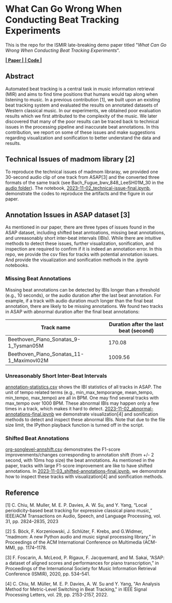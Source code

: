 # What Can Go Wrong When Conducting Beat Tracking Experiments

This is the repo for the ISMIR late-breaking demo paper titled
"*What Can Go Wrong When Conducting Beat Tracking Experiments*".

[ **| Paper |** ]([https://](https://ismir2023program.ismir.net/lbd_325.html))[ **| Code |** ]([https://github.com/SunnyCYC/plpdp4beat/](https://github.com/SunnyCYC/b-tracking-issues-lbd))

## Abstract
Automated beat tracking is a central task in music information retrieval (MIR) and aims to find time positions that humans would tap along when listening to music. In a previous contribution [1], we built upon an existing beat tracking system and evaluated the results on annotated datasets of Western classical music. In our experiments, we obtained poor evaluation results which we first attributed to the complexity of the music. We later discovered that many of the poor results can be traced back to technical issues in the processing pipeline and inaccurate beat annotations. In this contribution, we report on some of these issues and make suggestions regarding visualization and sonification to better understand the data and results.

## Technical Issues of madmom library [2]
To reproduce the technical issues of madmom libraray, we provided one 30-second audio clip of one track from ASAP[3] and the converted three formats of the same track (see Bach_Fugue_bwv_848_LeeSH01M_30 in the [audio folder](https://github.com/SunnyCYC/b-tracking-issues-lbd/tree/main/audio)). The notebook, [2023-11-02_technical-issue-final.ipynb](https://github.com/SunnyCYC/b-tracking-issues-lbd/blob/main/2023-11-02_technical-issue-final.ipynb), demonstrate the codes to reproduce the artifacts and the figure in our paper.

## Annotation Issues in ASAP dataset [3]
As mentioned in our paper, there are three types of issues found in the ASAP dataset, including shifted beat anntoations, missing beat annotations, and unreasonably short inter-beat intervals (IBIs). While there are intuitive methods to detect these issues, further visualization, sonification, and inspection are required to confirm if it is indeed an annotation error. In this repo, we provide the csv files for tracks with potential annotation issues. And provide the visualization and sonification methods in the .ipynb notebooks.

### Missing Beat Annotations
Missing beat annotations can be detected by IBIs longer than a threshold (e.g., 10 seconds), or the audio duration after the last beat annotation. For example, if a track with audio duration much longer than the final beat annotation, there are likely to be missing annotations. We found two tracks in ASAP with abnormal duration after the final beat annotations:


| Track name | Duration after the last beat (second) |
| -------- | -------- |
| Beethoven_Piano_Sonatas_9-1_Tysman05M   | 170.08    |
| Beethoven_Piano_Sonatas_11-1_MaximovI02M   | 1009.56     |


### Unreasonably Short Inter-Beat Intervals
[annotation-statistics.csv](https://github.com/SunnyCYC/b-tracking-issues-lbd/blob/main/annotation-statistics.csv) shows the IBI statistics of all tracks in ASAP. The unit of tempo related terms (e.g., min_max_temporange, mean_tempo, min_tempo, max_tempo) are all in BPM. One may find several tracks with max_tempo over 1000 BPM. These abnormal IBIs may happen only a few times in a track, which makes it hard to detect. [2023-11-02_abnormal-annotations-final.ipynb](https://github.com/SunnyCYC/b-tracking-issues-lbd/blob/main/2023-11-02_abnormal-annotations-final.ipynb) we demonstrate visualization[4] and sonification methods to detect and inspect these abnormal IBIs. Note that due to the file size limit, the IPython playback function is turned off in the script.

### Shifted Beat Annotations
[org-songlevel-annshift.csv](https://github.com/SunnyCYC/b-tracking-issues-lbd/blob/main/org-songlevel-annshift.csv) demonstrates the F1-score improvenments/changes corresponding to annotation shift (from +/- 2 second, with 10ms hop size) the beat annotations. As mentioned in the paper, tracks with large F1-score improvement are like to have shifted annotations. In [2023-11-03_shifted-annotations-final.ipynb](https://github.com/SunnyCYC/b-tracking-issues-lbd/blob/main/2023-11-03_shifted-annotations-final.ipynb), we demonstrate how to inspect these tracks with visualization[4] and sonification methods.




## Reference
[1] C. Chiu, M. Muller, M. E. P. Davies, A. W. Su, and Y. Yang, “Local periodicity-based beat tracking for expressive classical piano music,” IEEE/ACM Transactions on Audio, Speech, and Language Processing, vol. 31, pp. 2824–2835, 2023

[2] S. Böck, F. Korzeniowski, J. Schlüter, F. Krebs, and G.Widmer, “madmom: A new Python audio and music signal processing library,” in Proceedings of the ACM International Conference on Multimedia (ACM-MM), pp. 1174–1178.

[3] F. Foscarin, A. McLeod, P. Rigaux, F. Jacquemard, and M. Sakai, “ASAP: a dataset of aligned scores and performances for piano transcription,” in Proceedings of the International Society for Music Information Retrieval Conference (ISMIR), 2020, pp. 534–541.

[4] C. Chiu, M. Müller, M. E. P. Davies, A. W. Su and Y. Yang, "An Analysis Method for Metric-Level Switching in Beat Tracking," in IEEE Signal Processing Letters, vol. 29, pp. 2153-2157, 2022.

